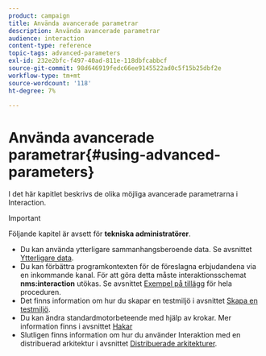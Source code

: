 ```yaml
---
product: campaign
title: Använda avancerade parametrar
description: Använda avancerade parametrar
audience: interaction
content-type: reference
topic-tags: advanced-parameters
exl-id: 232e2bfc-f497-40ad-811e-118dbfcabbcf
source-git-commit: 98d646919fedc66ee9145522ad0c5f15b25dbf2e
workflow-type: tm+mt
source-wordcount: '118'
ht-degree: 7%

---
```


# Använda avancerade parametrar{#using-advanced-parameters}

I det här kapitlet beskrivs de olika möjliga avancerade parametrarna i Interaction.

>[!IMPORTANT]
>
>Följande kapitel är avsett för **tekniska administratörer**.

* Du kan använda ytterligare sammanhangsberoende data. Se avsnittet [Ytterligare data](../../interaction/using/additional-data.md).
* Du kan förbättra programkontexten för de föreslagna erbjudandena via en inkommande kanal. För att göra detta måste interaktionsschemat **nms:interaction** utökas. Se avsnittet [Exempel på tillägg](../../interaction/using/extension-example.md) för hela proceduren.
* Det finns information om hur du skapar en testmiljö i avsnittet [Skapa en testmiljö](../../interaction/using/creating-a-test-environment.md).
* Du kan ändra standardmotorbeteende med hjälp av krokar. Mer information finns i avsnittet [Hakar](../../interaction/using/hooks.md)
* Slutligen finns information om hur du använder Interaktion med en distribuerad arkitektur i avsnittet [Distribuerade arkitekturer](../../interaction/using/distributed-architectures.md).
